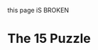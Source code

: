 <script>
    import Eight from '$lib/content/algorithms/sandbox/eight.svelte'

</script>

this page iS BROKEN

# The 15 Puzzle

<Eight />
